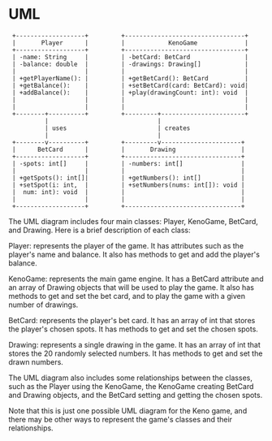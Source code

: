 # UML 

     +-------------------+         +---------------------------------+
     |       Player      |         |            KenoGame             |
     +-------------------+         +---------------------------------+
     | -name: String     |         | -betCard: BetCard               |
     | -balance: double  |         | -drawings: Drawing[]            |
     |                   |         |                                 |
     | +getPlayerName(): |         | +getBetCard(): BetCard          |
     | +getBalance():    |         | +setBetCard(card: BetCard): void|
     | +addBalance():    |         | +play(drawingCount: int): void  |
     |                   |         |                                 |
     |                   |         |                                 |
     +--------+----------+         +---------+-----------------------+
              |                              |
              | uses                         | creates
              |                              |
     +--------v----------+         +---------v----------------------+
     |      BetCard      |         |       Drawing                  |
     +-------------------+         +--------------------------------+
     | -spots: int[]     |         | -numbers: int[]                |
     |                   |         |                                |
     | +getSpots(): int[]|         | +getNumbers(): int[]           |
     | +setSpot(i: int,  |         | +setNumbers(nums: int[]): void |
     |  num: int): void  |         |                                |
     |                   |         |                                |
     +-------------------+         +--------------------------------+

The UML diagram includes four main classes: Player, KenoGame, BetCard, and Drawing. Here is a brief description of each class:

Player: represents the player of the game. It has attributes such as the player's name and balance. It also has methods to get and add the player's balance.

KenoGame: represents the main game engine. It has a BetCard attribute and an array of Drawing objects that will be used to play the game. It also has methods to get and set the bet card, and to play the game with a given number of drawings.

BetCard: represents the player's bet card. It has an array of int that stores the player's chosen spots. It has methods to get and set the chosen spots.

Drawing: represents a single drawing in the game. It has an array of int that stores the 20 randomly selected numbers. It has methods to get and set the drawn numbers.

The UML diagram also includes some relationships between the classes, such as the Player using the KenoGame, the KenoGame creating BetCard and Drawing objects, and the BetCard setting and getting the chosen spots.

Note that this is just one possible UML diagram for the Keno game, and there may be other ways to represent the game's classes and their relationships.

